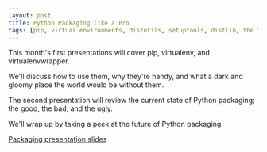 ```yaml
---
layout: post
title: Python Packaging like a Pro
tags: [pip, virtual environments, distutils, setuptools, distlib, the future]
---
```


This month's first presentations will cover pip, virtualenv, and virtualenvwrapper.

We'll discuss how to use them, why they're handy, and what a dark and gloomy place the world would be without them.

The second presentation will review the current state of Python packaging; the good, the bad, and the ugly. 

We'll wrap up by taking a peek at the future of Python packaging.

[Packaging presentation slides](/presentation_resources/python_packaging/index.html)
